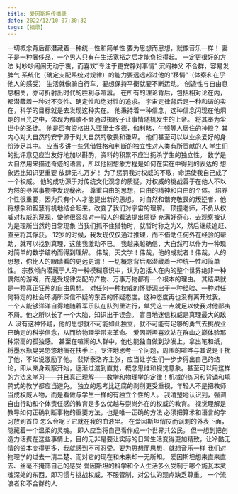```yaml
---
title: 爱因斯坦传摘录
date: 2022/12/10 07:30:32
tags: [摘录]
---
```

一切概念背后都潜藏着一种统一性和简单性
要为思想而思想，就像音乐一样！
妻子是一种奢侈品，一个男人只有在生活宽裕之后才能负担得起。
一定更很好的方法
对吵吵闹闹无动于衷，而喜欢“专注于更安静对事情”
沉闷神父
不合群，容易发脾气
系统化（确定支配系统对规律）的能力要远远超过他的“移情”（体察和在乎他人的感受）
生活就像骑自行车，要想保持平衡就要不断运动。
创造性与自由息息相关，亦可折射出时代的胜利与喧嚣。
在所有的理论背后，包括相对论在内，都潜藏着一种对不变性、确定性和绝对性的追求。
宇宙定律背后是一种和谐的实在，科学的目标就是去发现这种实在。
他秉持着一种信念，这种信念闪现在他炯炯的目光之中，体现为那歌不会通过掷骰子让事情随机发生的上帝。
将其奉为尘世中的圣徒。
他是否有资格进入亚里士多德，伽利略，牛顿等人居住的神殿？
其内心对大自然的安宁源于对大自然的敬畏和谦卑。
他们甚至可以以业余爱好的身份涉足其中。
应当多讲一些凭借性格和判断的独立性对人类有所贡献的人
学生们的批评意见应当友好地加以斟酌，资料的积累不应当扼杀学生的独立性。
数学是大自然用来描述奇迹的语言，所以他回想象方程是如何在实在中得到的表达的
想象远比知识更重要
放肆无礼万岁！
为了惩罚我对权威的不敬，命运使我自己成了一个权威。
他的成功源于对传统文化观念的质疑，对权威的挑战善于在他人不以为然的寻常事物中发现秘密。
尊重自由的思想，自由的精神和自由的个体。
培养个性很重要，因为只有个人才能提出新的思想。
对自然和谐充敬畏的叛逆者，他将想象和智慧有机地结合起来。改变了我们对宇宙的理解。
顶撞老师，不负从权威对权威的蔑视，使他很容易对一般人的看法提出质疑
充满好奇心，去观察被认为是理所当然的日常现象
当我们抓不住猎物时，就暂时称之为X，然后继续追赶、直至将其俘获。
12岁的时候，我发现仅仅通过推理，而不借助任何外在经验的帮助，就可以找到真理，这使我激动不已。
我越来越确信，大自然可以作为一种现对简单的数学结构而得到理解。
伟哉，天文学！伟哉，他的成就者！伟哉，人的思想，你比人的眼睛看的更远更清！
一切概念背后都潜藏着一种统一性和简单性。
宗教倾向潜藏于人的一种模糊意识中，认为包括人在内的整个世界绝非一种偶然的游戏，而是受规律支配的产物、万事万物都有一个根本的理由。
其结果就是一种真正狂热的自由思想。
对任何一种权威的怀疑源出于一种经验、一种对任何特定的社会环境所深信不疑的东西的怀疑态度。这种态度再也没有离开过我。
一个人能够洋洋自得地随着军乐队在队列里进行，单凭这一点就足以使我对他鄙夷不屑。他之所以长了一个大脑，知识出于误会。
盲目地迷信权威是真理最大的敌人
没有这种怀疑，他的思想就不可能如此独立，就不可能有足够的勇气去挑战业已确定的科学信念，从而给物理学带来革命。
爱因斯坦喜欢站在群山之巅体验那种崇高的孤独感。
甚至在喧闹的人群中，他也能独自做到沙发上，拿出笔和纸，将墨水瓶晃晃悠悠地搁在扶手上，专注地思考一个问题，周围的喧哗与其说是干扰了他，不如说激励了他。
裴斯泰洛齐主张，应当让学生们一步步得出自己的结论，即从亲身观察开始，逐渐过渡到直觉，概念思维和视觉意象。甚至可以用这样的方法来学习——并且真正理解——数学和物理学的定律！机械的练习和背诵和填鸭式的教学都应当避免。
独立的思考比迂腐的剥削更受重视，年轻人不是把教师当成权威人物，而是看做与学生一样的有独立个性的人。
我清楚地认识到，强调自由行动和个体责任感的教育是多么优越与崇尚外在的权威的教育。
视觉理解是教导如何正确判断事物的重要方法，也是唯一正确的方法
必须把算术和语言的学习放到首位
怎么会呢？它就在我的血液里。
在爱因斯坦俏皮而讽刺的外表下面，隐藏着一个温柔的灵魂。
即人应当将自己看作成一个世界共公民。
但一想到把创造力话费在这些事情上，目的无非是要让实际的日常生活变得更加精致，让冷酷无情的资本变得更多，我就感到不可忍受。要为思想而思想，就想音乐一样
我们对物理学的过去一清二楚、而对它的现在和未来却一无所知。
爱因斯坦想来直来直去、丝毫不掩饰自己的感受
爱因斯坦的科学和个人生活多么受制于哪个施瓦本灵魂深处的东西，即习惯与挑战权威，不服管制，对公认的观点缺乏尊重。
一个流浪者和不合群的人
